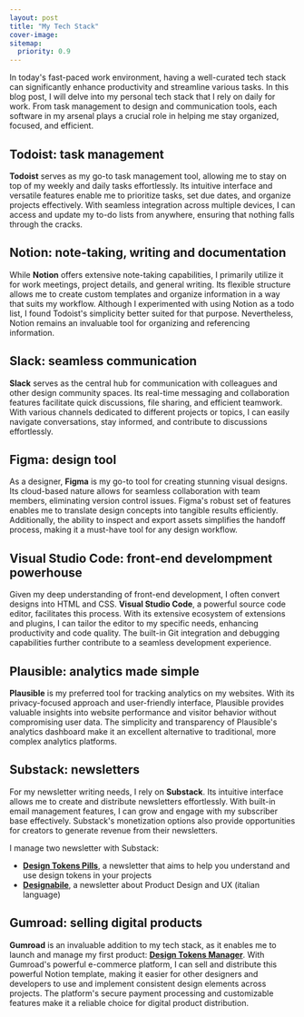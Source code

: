 ```yaml
---
layout: post
title: "My Tech Stack"
cover-image: 
sitemap:
  priority: 0.9
---
```


In today's fast-paced work environment, having a well-curated tech stack can significantly enhance productivity and streamline various tasks. In this blog post, I will delve into my personal tech stack that I rely on daily for work. From task management to design and communication tools, each software in my arsenal plays a crucial role in helping me stay organized, focused, and efficient.

## Todoist: task management
**Todoist** serves as my go-to task management tool, allowing me to stay on top of my weekly and daily tasks effortlessly. Its intuitive interface and versatile features enable me to prioritize tasks, set due dates, and organize projects effectively. With seamless integration across multiple devices, I can access and update my to-do lists from anywhere, ensuring that nothing falls through the cracks.

## Notion: note-taking, writing and documentation
While **Notion** offers extensive note-taking capabilities, I primarily utilize it for work meetings, project details, and general writing. Its flexible structure allows me to create custom templates and organize information in a way that suits my workflow. Although I experimented with using Notion as a todo list, I found Todoist's simplicity better suited for that purpose. Nevertheless, Notion remains an invaluable tool for organizing and referencing information.

## Slack: seamless communication
**Slack** serves as the central hub for communication with colleagues and other design community spaces. Its real-time messaging and collaboration features facilitate quick discussions, file sharing, and efficient teamwork. With various channels dedicated to different projects or topics, I can easily navigate conversations, stay informed, and contribute to discussions effortlessly.

## Figma: design tool
As a designer, **Figma** is my go-to tool for creating stunning visual designs. Its cloud-based nature allows for seamless collaboration with team members, eliminating version control issues. Figma's robust set of features enables me to translate design concepts into tangible results efficiently. Additionally, the ability to inspect and export assets simplifies the handoff process, making it a must-have tool for any design workflow.

## Visual Studio Code: front-end develompment powerhouse
Given my deep understanding of front-end development, I often convert designs into HTML and CSS. **Visual Studio Code**, a powerful source code editor, facilitates this process. With its extensive ecosystem of extensions and plugins, I can tailor the editor to my specific needs, enhancing productivity and code quality. The built-in Git integration and debugging capabilities further contribute to a seamless development experience.

## Plausible: analytics made simple
**Plausible** is my preferred tool for tracking analytics on my websites. With its privacy-focused approach and user-friendly interface, Plausible provides valuable insights into website performance and visitor behavior without compromising user data. The simplicity and transparency of Plausible's analytics dashboard make it an excellent alternative to traditional, more complex analytics platforms.

## Substack: newsletters
For my newsletter writing needs, I rely on **Substack**. Its intuitive interface allows me to create and distribute newsletters effortlessly. With built-in email management features, I can grow and engage with my subscriber base effectively. Substack's monetization options also provide opportunities for creators to generate revenue from their newsletters.

I manage two newsletter with Substack:
- **[Design Tokens Pills](https://designtokens.substack.com)**, a newsletter that aims to help you understand and use design tokens in your projects
- **[Designabile](https://designabile.substack.com)**, a newsletter about Product Design and UX (italian language)


## Gumroad: selling digital products
**Gumroad** is an invaluable addition to my tech stack, as it enables me to launch and manage my first product: **[Design Tokens Manager](https://zetareticoli.gumroad.com/l/design-tokens-manager)**. With Gumroad's powerful e-commerce platform, I can sell and distribute this powerful Notion template, making it easier for other designers and developers to use and implement consistent design elements across projects. The platform's secure payment processing and customizable features make it a reliable choice for digital product distribution.
